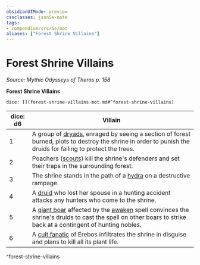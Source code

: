 ```yaml
---
obsidianUIMode: preview
cssclasses: json5e-note
tags:
- compendium/src/5e/mot
aliases: ["Forest Shrine Villains"]
---
```

# Forest Shrine Villains
*Source: Mythic Odysseys of Theros p. 158* 

**Forest Shrine Villains**

`dice: [](forest-shrine-villains-mot.md#^forest-shrine-villains)`

| dice: d6 | Villain |
|----------|---------|
| 1 | A group of [dryads](2-Mechanics/CLI/bestiary/fey/dryad.md), enraged by seeing a section of forest burned, plots to destroy the shrine in order to punish the druids for failing to protect the trees. |
| 2 | Poachers ([scouts](2-Mechanics/CLI/bestiary/humanoid/scout.md)) kill the shrine's defenders and set their traps in the surrounding forest. |
| 3 | The shrine stands in the path of a [hydra](2-Mechanics/CLI/bestiary/monstrosity/hydra.md) on a destructive rampage. |
| 4 | A [druid](2-Mechanics/CLI/bestiary/humanoid/druid.md) who lost her spouse in a hunting accident attacks any hunters who come to the shrine. |
| 5 | A [giant boar](2-Mechanics/CLI/bestiary/beast/giant-boar.md) affected by the [awaken](2-Mechanics/CLI/spells/awaken.md) spell convinces the shrine's druids to cast the spell on other boars to strike back at a contingent of hunting nobles. |
| 6 | A [cult fanatic](2-Mechanics/CLI/bestiary/humanoid/cult-fanatic.md) of Erebos infiltrates the shrine in disguise and plans to kill all its plant life. |
^forest-shrine-villains